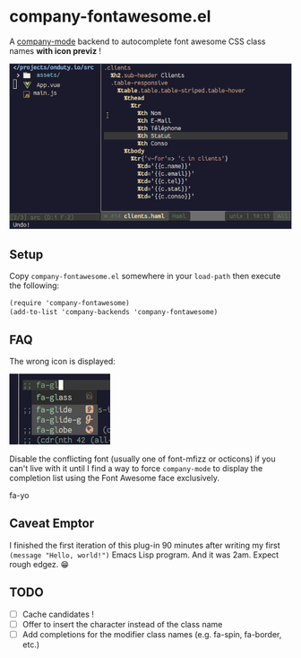 # company-fontawesome.el


A [company-mode](https://github.com/company-mode/company-mode/)
backend to autocomplete font awesome CSS class names **with icon
previz** !

![Actual FA icons shown in selection list](visualSelection.gif "Visual Selection FTW!")

## Setup

Copy `company-fontawesome.el` somewhere in your `load-path` then
execute the following:

```elisp
(require 'company-fontawesome)
(add-to-list 'company-backends 'company-fontawesome)
```

## FAQ

The wrong icon is displayed:

![Wrong icon is shown in selection list](fontConflict.jpg "Font conflict")

Disable the conflicting font (usually one of font-mfizz or octicons)
if you can't live with it until I find a way to force `company-mode`
to display the completion list using the Font Awesome face exclusively.

fa-yo

## Caveat Emptor

I finished the first iteration of this plug-in 90 minutes after writing my first
`(message "Hello, world!")` Emacs Lisp program. And it was 2am. Expect
rough edgez. :grin:

## TODO

- [ ] Cache candidates !
- [ ] Offer to insert the character instead of the class name
- [ ] Add completions for the modifier class names (e.g. fa-spin,
  fa-border, etc.)
